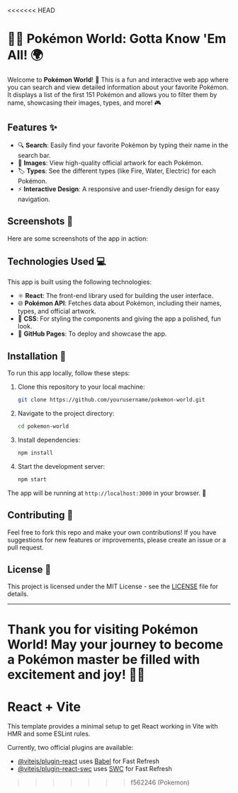 <<<<<<< HEAD
# 🦸‍♂️ Pokémon World: Gotta Know 'Em All! 🌍

Welcome to **Pokémon World**! 🌟 This is a fun and interactive web app where you can search and view detailed information about your favorite Pokémon. It displays a list of the first 151 Pokémon and allows you to filter them by name, showcasing their images, types, and more! 🎮

## Features ✨

- 🔍 **Search**: Easily find your favorite Pokémon by typing their name in the search bar.
- 📸 **Images**: View high-quality official artwork for each Pokémon.
- 🏷️ **Types**: See the different types (like Fire, Water, Electric) for each Pokémon.
- ⚡ **Interactive Design**: A responsive and user-friendly design for easy navigation.

## Screenshots 📸

Here are some screenshots of the app in action:



## Technologies Used 💻

This app is built using the following technologies:

- ⚛️ **React**: The front-end library used for building the user interface.
- 🌐 **Pokémon API**: Fetches data about Pokémon, including their names, types, and official artwork.
- 💅 **CSS**: For styling the components and giving the app a polished, fun look.
- 🚀 **GitHub Pages**: To deploy and showcase the app.

## Installation 🔧

To run this app locally, follow these steps:

1. Clone this repository to your local machine:
    ```bash
    git clone https://github.com/yourusername/pokemon-world.git
    ```

2. Navigate to the project directory:
    ```bash
    cd pokemon-world
    ```

3. Install dependencies:
    ```bash
    npm install
    ```

4. Start the development server:
    ```bash
    npm start
    ```

The app will be running at `http://localhost:3000` in your browser. 🚀

## Contributing 🤝

Feel free to fork this repo and make your own contributions! If you have suggestions for new features or improvements, please create an issue or a pull request. 

## License 📜

This project is licensed under the MIT License - see the [LICENSE](LICENSE) file for details.

---

Thank you for visiting **Pokémon World**! May your journey to become a Pokémon master be filled with excitement and joy! 🎉🐾
=======
# React + Vite

This template provides a minimal setup to get React working in Vite with HMR and some ESLint rules.

Currently, two official plugins are available:

- [@vitejs/plugin-react](https://github.com/vitejs/vite-plugin-react/blob/main/packages/plugin-react/README.md) uses [Babel](https://babeljs.io/) for Fast Refresh
- [@vitejs/plugin-react-swc](https://github.com/vitejs/vite-plugin-react-swc) uses [SWC](https://swc.rs/) for Fast Refresh
>>>>>>> f562246 (Pokemon)
